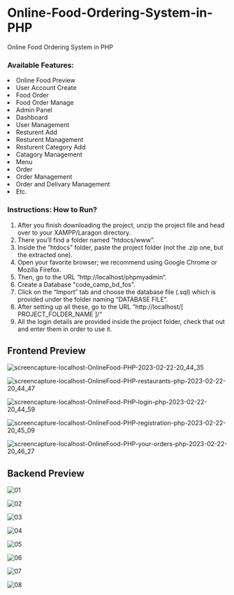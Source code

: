 # Online-Food-Ordering-System-in-PHP

Online Food Ordering System in PHP

### Available Features:

<li> Online Food Preview
<li> User Account Create
<li> Food Order 
<li> Food Order Manage
<li> Admin Panel
<li> Dashboard
<li> User Management
<li> Resturent Add
<li> Resturent Management
<li> Resturent Category Add
<li> Catagory Management
<li> Menu
<li> Order
<li> Order Management
<li> Order and Delivary Management
<li> Etc.

### Instructions: How to Run?

1.  After you finish downloading the project, unzip the project file and head over to your XAMPP/Laragon directory. <br/>
2.  There you’ll find a folder named “htdocs/www”. <br/>
3.  Inside the “htdocs” folder, paste the project folder (not the .zip one, but the extracted one). <br/>
4.  Open your favorite browser; we recommend using Google Chrome or Mozilla Firefox. <br/>
5.  Then, go to the URL “http://localhost/phpmyadmin“. <br/>
6.  Create a Database "code_camp_bd_fos". <br/>
7.  Click on the “Import” tab and choose the database file (.sql) which is provided under the folder naming “DATABASE FILE”. <br/>
8.  After setting up all these, go to the URL “http://localhost/[ PROJECT_FOLDER_NAME ]/“ <br/>
9.  All the login details are provided inside the project folder, check that out and enter them in order to use it. <br/>


## Frontend Preview

![screencapture-localhost-OnlineFood-PHP-2023-02-22-20_44_35](https://user-images.githubusercontent.com/78216965/220661697-31902983-6bcc-4804-864c-37bca11a9cb1.png)

![screencapture-localhost-OnlineFood-PHP-restaurants-php-2023-02-22-20_44_47](https://user-images.githubusercontent.com/78216965/220664145-7817eed5-e56a-464a-b3aa-c81e837dd943.png)

![screencapture-localhost-OnlineFood-PHP-login-php-2023-02-22-20_44_59](https://user-images.githubusercontent.com/78216965/220664347-8cbb77a8-8c64-4b4d-9f86-909286401a9e.png)

![screencapture-localhost-OnlineFood-PHP-registration-php-2023-02-22-20_45_09](https://user-images.githubusercontent.com/78216965/220664419-cc79fae6-e834-426f-9950-93cd3ec77a26.png)

![screencapture-localhost-OnlineFood-PHP-your-orders-php-2023-02-22-20_46_27](https://user-images.githubusercontent.com/78216965/220664502-693d905d-928e-4867-ac70-587f424c5d85.png)

## Backend Preview

![01](https://user-images.githubusercontent.com/78216965/220664885-02d9d951-6249-4fdf-bf14-4c9c6c060725.png)

![02](https://user-images.githubusercontent.com/78216965/220664929-6fcaee2a-a3ad-44cd-8e23-0fd7dd66a990.png)

![03](https://user-images.githubusercontent.com/78216965/220664963-41a8fd30-b6b9-4bb6-8849-51a4983d6c35.png)

![04](https://user-images.githubusercontent.com/78216965/220665094-cf456075-395b-4f1c-97f9-19435e6820bb.png)

![05](https://user-images.githubusercontent.com/78216965/220665181-3d522f74-7b54-4953-9149-5fe0168fc321.png)

![06](https://user-images.githubusercontent.com/78216965/220665234-0156a808-4dc7-47b2-b48e-499ea64912d3.png)

![07](https://user-images.githubusercontent.com/78216965/220665318-818c7bff-ad34-4d6f-95ce-36eb34565047.png)

![08](https://user-images.githubusercontent.com/78216965/220665496-113b0bc2-009d-41a7-a70c-46e4fefc2682.png)
